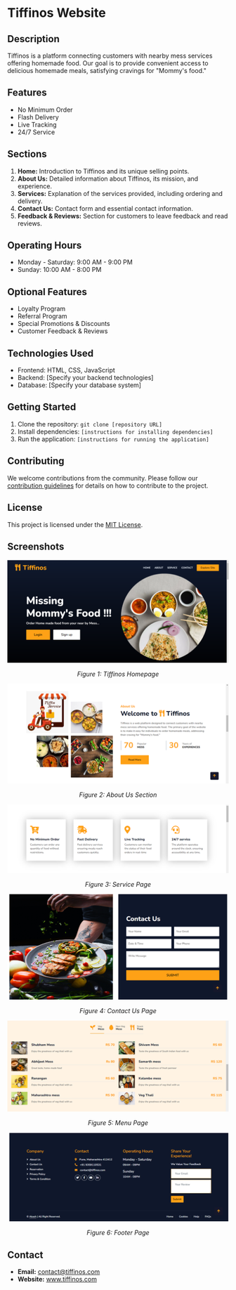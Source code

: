 # Tiffinos Website

## Description

Tiffinos is a platform connecting customers with nearby mess services offering homemade food. Our goal is to provide convenient access to delicious homemade meals, satisfying cravings for "Mommy's food."

## Features

- No Minimum Order
- Flash Delivery
- Live Tracking
- 24/7 Service

## Sections

1. **Home:** Introduction to Tiffinos and its unique selling points.
2. **About Us:** Detailed information about Tiffinos, its mission, and experience.
3. **Services:** Explanation of the services provided, including ordering and delivery.
4. **Contact Us:** Contact form and essential contact information.
5. **Feedback & Reviews:** Section for customers to leave feedback and read reviews.

## Operating Hours

- Monday - Saturday: 9:00 AM - 9:00 PM
- Sunday: 10:00 AM - 8:00 PM

## Optional Features

- Loyalty Program
- Referral Program
- Special Promotions & Discounts
- Customer Feedback & Reviews

## Technologies Used

- Frontend: HTML, CSS, JavaScript
- Backend: [Specify your backend technologies]
- Database: [Specify your database system]

## Getting Started

1. Clone the repository: `git clone [repository URL]`
2. Install dependencies: `[instructions for installing dependencies]`
3. Run the application: `[instructions for running the application]`

## Contributing

We welcome contributions from the community. Please follow our [contribution guidelines](CONTRIBUTING.md) for details on how to contribute to the project.

## License

This project is licensed under the [MIT License](LICENSE).

## Screenshots

<div align="center">
  <img src="img/homeSS.PNG" alt="Homepage">
  <p><em>Figure 1: Tiffinos Homepage</em></p>
</div>

<div align="center">
  <img src="img/abtSS.PNG" alt="About Us">
  <p><em>Figure 2: About Us Section</em></p>
</div>

<div align="center">
  <img src="img/servicesSS.PNG" alt="Service Page">
  <p><em>Figure 3: Service Page</em></p>
</div>

<div align="center">
  <img src="img/contactSS.PNG" alt="Contact Us Page">
  <p><em>Figure 4: Contact Us Page</em></p>
</div>

<div align="center">
  <img src="img/menuSS.PNG" alt="Menu Page">
  <p><em>Figure 5: Menu Page</em></p>
</div>

<div align="center">
  <img src="img/footerSS.PNG" alt="Footer Page">
  <p><em>Figure 6: Footer Page</em></p>
</div>

## Contact

- **Email:** contact@tiffinos.com
- **Website:** www.tiffinos.com
